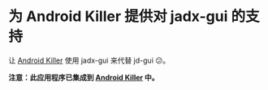 ﻿# 为 Android Killer 提供对 jadx-gui 的支持

让 [Android Killer](../../../android-killer) 使用 jadx-gui 来代替 jd-gui 😕。

**注意：此应用程序已集成到 [Android Killer](../../../android-killer) 中。**
